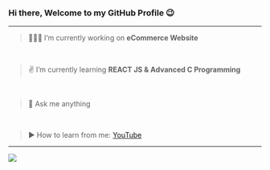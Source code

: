 ### Hi there, Welcome to my GitHub Profile 😉
<hr style="color: #06d6a0">

> 🙋🏻‍♂️ I’m currently working on **eCommerce Website**
<br>

> ✌️ I’m currently learning **REACT JS & Advanced C Programming**
<br>

> 💬 Ask me anything
<br>

> ▶️ How to learn from me: [YouTube](https://www.youtube.com/c/codingomega)
<hr>

<img src="https://github-readme-stats.vercel.app/api?username=kashyapkumar-pdf&&show_icons=true&title_color=ff6600&icon_color=bb2acf&text_color=06d6a0&bg_color=242424">
